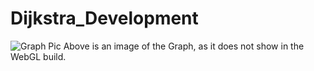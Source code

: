 # Dijkstra_Development

![Graph Pic](https://github.com/FracturedDiamond/Dijkstra_Development/blob/main/Screenshot%202021-03-03%20122213.png)
Above is an image of the Graph, as it does not show in the WebGL build.
